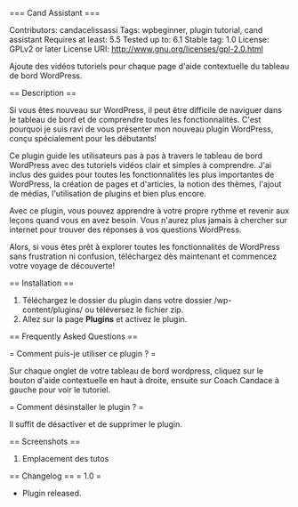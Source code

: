 === Cand Assistant ===
 
Contributors: candacelissassi
Tags: wpbeginner, plugin tutorial, cand assistant
Requires at least: 5.5
Tested up to: 6.1
Stable tag: 1.0
License: GPLv2 or later
License URI: http://www.gnu.org/licenses/gpl-2.0.html
  
Ajoute des vidéos tutoriels pour chaque page d'aide contextuelle du tableau de bord WordPress. 
  
== Description ==
  
Si vous êtes nouveau sur WordPress, il peut être difficile de naviguer dans le tableau de bord et de comprendre toutes les fonctionnalités. C'est pourquoi je suis ravi de vous présenter mon nouveau plugin WordPress, conçu spécialement pour les débutants!

Ce plugin guide les utilisateurs pas à pas à travers le tableau de bord WordPress avec des tutoriels vidéos clair et simples à comprendre. J'ai inclus des guides pour toutes les fonctionnalités les plus importantes de WordPress, la création de pages et d'articles, la notion des thèmes, l'ajout de médias, l'utilisation de plugins et bien plus encore.

Avec ce plugin, vous pouvez apprendre à votre propre rythme et revenir aux leçons quand vous en avez besoin. Vous n'aurez plus jamais à chercher sur internet pour trouver des réponses à vos questions WordPress.

Alors, si vous êtes prêt à explorer toutes les fonctionnalités de WordPress sans frustration ni confusion, téléchargez dès maintenant et commencez votre voyage de découverte! 
  
== Installation ==
  
1. Téléchargez le dossier du plugin dans votre dossier /wp-content/plugins/ ou téléversez le fichier zip.
1. Allez sur la page **Plugins** et activez le plugin.
  
== Frequently Asked Questions ==
  
= Comment puis-je utiliser ce plugin ? =
  
Sur chaque onglet de votre tableau de bord wordpress, cliquez sur le bouton d'aide contextuelle en haut à droite, ensuite sur Coach Candace à gauche pour voir le tutoriel.
  
= Comment désinstaller le plugin ? =
  
Il suffit de désactiver et de supprimer le plugin. 
  
== Screenshots ==
1. Emplacement des tutos 
  
== Changelog ==
= 1.0 =
* Plugin released. 
